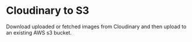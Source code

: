 # Cloudinary to S3

Download uploaded or fetched images from Cloudinary and then upload to an existing AWS s3 bucket.
